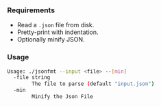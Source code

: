 ### Requirements
- Read a `.json` file from disk.
- Pretty-print with indentation.
- Optionally minify JSON.

### Usage
```bash
Usage: ./jsonfmt --input <file> --[min]
  -file string
    	The file to parse (default "input.json")
  -min
    	Minify the Json File
```
